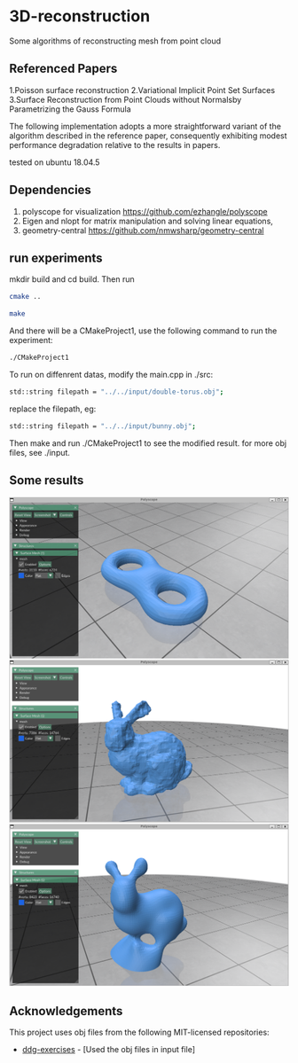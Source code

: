 # 3D-reconstruction
Some algorithms of reconstructing mesh from point cloud

## Referenced Papers
1.Poisson surface reconstruction
2.Variational Implicit Point Set Surfaces
3.Surface Reconstruction from Point Clouds without Normalsby Parametrizing the Gauss Formula

The following implementation adopts a more straightforward variant of the algorithm described in the reference paper, consequently exhibiting modest performance degradation relative to the results in papers.

tested on ubuntu 18.04.5
## Dependencies 
1. polyscope for visualization https://github.com/ezhangle/polyscope
2. Eigen and nlopt for matrix manipulation and solving linear equations,
3. geometry-central https://github.com/nmwsharp/geometry-central 

## run experiments
mkdir build and cd build. Then run 

```bash
cmake ..
```
```bash
make
```

And there will be a CMakeProject1, use the following command to run the experiment:
```bash
./CMakeProject1
```

To run on diffenrent datas, modify the main.cpp in ./src:
```bash
std::string filepath = "../../input/double-torus.obj"; 
```
replace the filepath, eg:
```bash
std::string filepath = "../../input/bunny.obj";
```
Then make and run ./CMakeProject1 to see the modified result.
for more obj files, see ./input.


## Some results

![Reconstructed Double-Torus](./img/img1.png)
![Reconstructed Bunny](./img/img2.png)
![Reconstructed smallBunny](./img/img3.png)

## Acknowledgements

This project uses obj files from the following MIT-licensed repositories:

- [ddg-exercises](https://github.com/GeometryCollective/ddg-exercises) - [Used the obj files in input file]


